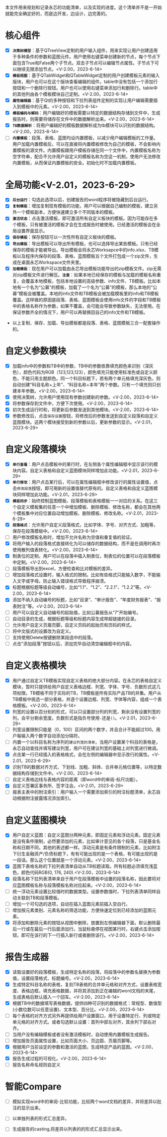本文件用来规划和记录永芯的功能清单，以及实现的进度。这个清单并不是一开始就能完全确定好的，而是边开发，边设计，边完善的。
# 核心组件
- [x] **`决策树模型`**：基于QTreeView定制的用户输入组件，用来实现让用户创建适用于多种条件的参数和蓝图元件。用户使用右键菜单创建新的节点，每个节点下面包含True和False两个子节点。双击子节点可以编辑节点属性。子节点下可以继续无限添加节点。<V-2.00，2023-6-14>
- [x] **`模板视图`**：基于QTabWidget和QTableWidget定制的用户创建模板元素的输入版块，用户也可以在这个版块查看编辑的组件。table中没有包括一个添加行按钮和一个删除行按钮。用户也可以使用右键菜单添加行和删除行。table中的其他列由各个模板模块自己定制。<V-2.00，2023-6-14>
- [x] **`属性编辑器`**：基于Qt的多种按钮和下拉列表组件定制的实现让用户编辑需要插入到模板中的元素。<V-2.00，2023-6-14>
- [x] **`模板编码与解码`**：用户编辑好的模板需要以特定的数据结构存储到文件中，生成报告时，则需要将储存在文件中的数据解析出来。<V-2.00，2023-6-14>
- [x] **`TB数据解析`**：将用户编辑好的模板数据解析成为tb模块可以识别的数据结构。<V-2.00，2023-6-14>
- [ ] **`内置模板`**：段落、表格、蓝图均设内置模板，以减少用户编辑模板的工作量。用户加载内置模板后，可以在直接将内置模板修改为自己的模板，不会影响内置模板的源文件。内置模板跟用户模板存储在同一个文件中，内置模板名称为空字符串，配合不允许用户自定义的模板名称为空这一机制，使用户无法修改内置模板，从而保证内置模板的安全。初始化时不加载内置模板。

# 全局功能<V-2.01，2023-6-29>
- [x] **`后台运行`**：勾选此选项以后，创建报告的word程序将被隐藏到后台运行。
- [x] **`复制模板`**：增加复制现有模板的功能，用户可以根据自己编制的模板，建立另外一个模板副本，方便快速建立多个不同版本的模板。
- [x] **`激活状态`**：点击激活模板，即可激活所有自定义板块的模板。因为可能存在多个模板，只有被激活的模板才会在生成报告时被使用。已经激活的模板会在全局设置界面显示。
- [x] **`保存模板`**：保存按钮可以一次性所有自定义板块的模板。
- [x] **`导出模板`**：导出模板可以导出所有模板，也可以选择导出某些模板。只有已经保存的模板才能被导出。导出模板会将永芯Worksapce中的info.xlsx、TB模板以及程序内保存的段落、表格、蓝图模板五个文件打包成一个zip文件，生成在桌面永芯Workspace文件夹里。
- [x] **`加载模板`**：现在用户可以加载由永芯导出模板功能导出的zip模板文件。zip无需对zip模板文件进行解压。**`注意`**：如果本地已经保存的模板与加载的模板名称重复，会覆盖本地模板，包括本地设置的高级参数、info文件、TB模板。比如本地有一个名为“公募”的模板，加载了一个名为“公募”的模板，那么本地的“公募”模板会被覆盖。本地的info文件和TB模板会被加载模板里的info和TB模板覆盖。这样做的原因是段落、表格、蓝图模板会使用info文件的字段和TB模板中的表格名称作为参数，如果不覆盖，会可能会导致参数缺失，无法使用。在保证参数齐全的情况下，用户可以再替换回自己的info文件和TB模板。
- 以上复制、保存、加载、导出模板都是段落、表格、蓝图模板三合一配套操作的。

# 自定义参数模块
- [x] 加载info中的参数和TB中的参数，TB中的参数依靠填充颜色来识别（深灰色），颜色代码为RGB（123,123,123），颜色填充只能使用标准色或自定义颜色，不能只用主题颜色。同一个科目标题下，若有两个单元格填充深灰色，则自动创建“科目名称+上年”、“科目名称+本年”两个参数。只有一个填充则只创建本年参数。<V-2.00，2023-6-14>
- [x] 使用决策树，允许用户使用现有参数创建新的参数。<V-2.00，2023-6-14>
- [x] 将参数保存到文件中，方便下次使用。<V-2.00，2023-6-14>
- [x] 初次生成运行时和，将更新后参数发送到其他模块。<V-2.00，2023-6-14>
- [x] 参数修改后，点击`保存设置`按钮，将修改后的参数发送到自定义段落和自定义蓝图模块。这两个模块接受到新的参数以后，更新参数的显示。<V-2.01，2023-6-29>

# 自定义段落模块
- [x] **`单行查看`**：用户点击模板中的某行时，在左侧各个属性编辑框中显示该行的模块内容。自定义表格和自定义蓝图模块同样增加此功能。<V-2.01，2023-6-29>
- [x] **`单行修改`**：用户点击某行后，可以在属性编辑框中修改该行的属性设置值，点击`修改段落`按钮，即可用新的设置值替代原有的。自定义表格和自定义蓝图模块同样增加此功能。<V-2.01，2023-6-29>
- [x] **`模板同步`**：始终控制蓝图模板、段落模板和表格模板一一对应的关系。在这三个自定义模板集的任意一个中增加模板、删除模板、修改名称，都会在其他两个模板集中对应位置自动增加模板、删除模板、修改名称。<V-2.01，2023-6-29>
- [x] **`段落格式`**：允许用户自定义段落格式，比如字体、字号、对齐方式、加粗等，保存在段落模板中。<V-2.00，2023-6-14>
- [ ] 用户修改模板名称时，增加不允许名称为空值和重复值的验证。
- [x] 将用户输入的段落格式直接转化为可以储存的数据结构，而不是在调用时再次使用散列值表转化。<V-2.00，2023-6-14>
- [x] 制表位的定制，用户可以在段落中插入制表位，制表位的位置可以在段落模板中定制。<V-2.00，2023-6-14>
- [ ] 段落模板导出到excel，方便检查和比对模板的差异。
- [ ] 增加段落格式设置时，输入格式的限制。比如有些格式只能输入数字，不能输入文字或字母。防止输入错误格式导致程序崩溃。
- [x] 标题根据标题等级自动编号，比如“1.1”、“1.2”、“2.2.1”、“1.2.2”等。<V-2.00，2023-6-14>
- [x] 添加不纳入自动编号的标题，比如“目录”、“审计报告”、“年度财务报表”、“报表附注”等。<V-2.00，2023-6-14>
- [ ] 用户可以自定义自动编号的起始值，比如公募报告从“7”开始编号。
- [ ] 自动目录的生成，根据标题等级和标题内容生成带超链接的目录。
- [ ] 允许用户自定义页眉页脚，自定义页码的起始页和页码的样式。
- [ ] 将中文版式的设置改为自定义。
- [ ] 支持使用Delete按键删除某段选中的段落。
- [ ] 点击"添加段落"按钮以后，添加完毕自动清空编辑框中的内容。

# 自定义表格模块
- [x] 用户通过自定义TB模板实现自定义表格的绝大部分内容。在永芯的表格自定义模块，暂时只提供给用户自定义表格边框、列宽、字体、字号、负数形式这几项权限。TB模板不同于实际的TB，TB模板是所有实际产品TB的并集。用户从TB模板中挑选一部分表格，并逐个设置边框、列宽、字体等内容，组成一个表格模板。<V-2.00，2023-6-14>
- [x] 列宽的设置以百分别的形式，可以只设置部分列的列宽，剩余没有设置列宽的列，会平分剩余宽度。负数形式是指负号使用`-`还是`()`。<V-2.01，2023-6-29>
- [ ] 列宽设置限制只能是（0，100）区间的两个数字，并且合计不能超过100。用户每输入两个数字自动添加分隔符。
- [ ] 内置一个以科目名称为序列的`建议列宽的清单`，当用户设置某个科目的表格是，永芯自动查找并填写建议列宽，用户可在建议列宽的基础上对列宽进行微调。
- [x] 点击某一行已经插入的表格格式，会在左侧的编辑器中显示改行的属性。<V-2.01，2023-6-29>
- [x] 识别TB的数据对齐方式、下划线、加粗、斜体、合并单元格位置等，以特定数据结构存储到文件中。<V-2.00，2023-6-14>
- [ ] 自定义表格边线与表格内容的距离（即word中的审阅-标尺功能）。
- [x] 自定义签署区事务所、签字注会。<V-2.01，2023-6-29>
- [ ] 报表主表中的附注索引：用户输入一个需要添加索引的附注标题清单，永芯自动根据附注披露情况添加索引。

# 自定义蓝图模块
- [x] 用户自定义蓝图：自定义蓝图分两种元素，即固定元素和浮动元素。固定元素是没有条件限制，必然要添加的元素，比如审计意见的各个段落，只是基金名称和日期不同，其他的表述都一样。浮动元素是有条件限制的元素，比如附注下衍生金融资产/负债标题下，有有可能出现的是一个表格，有可能出现的是一段话。那么这个位置就是一个浮动元素。<V-2.00，2023-6-14>
- [x] 蓝图下表格名称的下拉列表清单自动从TB标题读取。所有标题必须填充浅蓝色，颜色代码RGB(0, 176, 240).<V-2.00，2023-6-14>
- [X] 段落名称下拉列表清单来自于用户在段落模板中设置的段落名称，因此要将对应蓝图模板名称与段落模板名称对应起来。<V-2.00，2023-6-14>
- [ ] 统一浮动元素设置比较值时的数据类型。设置参数值时，下拉列表清单同样自动关联到TB和段落模板。
- [ ] 增加一个可勾选的选项，自动在插入蓝图元素前插入空白行。
- [ ] 增加按元素类别、元素名称的筛选功能，方便快速定位到已经添加的蓝图元素。
- [x] 将添加和删除元素的按钮从视图中删除，放置到左侧编辑器下面，默认删除最后一行或在最后一行后面添加行。当鼠标悬停在视图某行时，右键点击添加按钮，即可在该行的下一行插入新行或者删除该行。<V-2.00，2023-6-14>

# 报告生成器
- [x] 读取设置好的段落模板，生成特定名称的段落，将段落中的参数名替换为参数值，设置段落格式、标题编号。<V-2.00，2023-6-14>
- [x] 生成特定科目名称的表格，复刻TB表格的合并单元格和对齐方式，设置表格宽度、表格边框，填充表格数据，并将其添加到正在编辑的word文档的末尾，生成表格后默认插入一个回车。<V-2.00，2023-6-14>
- [x] 根据TB中的数据填写表格数据，提供四种可识别的数据格式：常规型、数值型(小数位数可以任意设置)、文本型、百分比。<V-2.00，2023-6-14>
- [ ] 每个表格的对齐方式另外再提供给用户设置窗口，用于设置特定行、列或特定单元格的对齐方式。或者勾选默认设置：首列中部左对齐，其余列下部右对齐。
- [ ] 当用户没有编辑模板或者没有激活模板时，自动使用内置模板生成报告。
- [ ] 增加报告页面属性设置，比如页面大小、页边距、页眉页脚等。
- [x] 根据用户当前设定的参数和激活的蓝图，生成特定产品的蓝图。<V-2.00，2023-6-14>
- [x] 报告生成过程的可视化。<V-2.00，2023-6-14>
- [ ] 报告名称命名规则自定义

# 智能Compare
- [ ] 模拟实现word中的审阅-比较功能，比较两个word文档的差异，并将差异以批注的显示出来。
- [ ] 以单独列表的形式汇总差异。
- [ ] 生成报告的casting,将差异以列表的的形式汇总显示出来。

